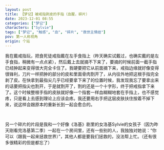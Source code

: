 ```yaml
---
layout: post
title: 【梦记】被戒指剥皮的手指（血腥，碎片）
date: 2023-12-01 08:55
categories: ["梦记"]
characters: ["Sylvie"]
tags: ["梦记", "触感", "血", "碎片", "救世主情结"]
pov: 第一人称视角
origin: 个站
---
```


我在戴戒指玩，把食死徒戒指戴在左手食指上（昨天确实试戴过，也确实戴的是左手食指，稍微有一点点紧），然后戴上去就摘不下来了，要摘的时候前面一截手指已经肿起来变得很大完全卡住了。我硬要把它从前面摘下来，戒指边缘就好像变得很锋利，刀片一样把肿的部分的皮和里面骨肉割开了，从内往外地把这根手指完全剥了皮。在快拿到最指尖几乎已经要拿下来了的位置时候，我发现我忘了要拿出来的话要把指尖也割开，于是就割开了，割的还是一个十字形，终于把戒指拿下来了。这个时候整根手指的皮肤就好像一个指套一样血糊糊地套在手指上，也不感觉疼，只是看上去感到理论上应该会疼。我还要用右手把这层皮肤扶住按着不掉下来，说这样会跟原本的重新长到一起会愈合的。

<br>

另一个碎片的片段是我和一个好像《洛基》剧里的女洛基Sylvie的女孩子（因为昨天刚看完洛基第二季）一起在一个房间里，还有一些别的人，我独独对她说：“你可以（跟我一起来拯救世界）”，其他人都是要我们拯救的，没法帮上忙。（还有很多很精彩的但是都忘了）
